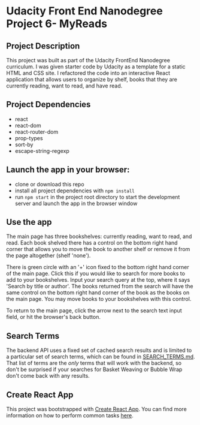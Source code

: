 # Udacity Front End Nanodegree Project 6- MyReads

## Project Description
This project was built as part of the Udacity FrontEnd Nanodegree curriculum. I was given starter code by Udacity as a template for a static HTML and CSS site. I refactored the code into an interactive React application that allows users to organize by shelf, books that they are currently reading, want to read, and have read. 

## Project Dependencies 
* react
* react-dom
* react-router-dom
* prop-types
* sort-by
* escape-string-regexp

## Launch the app in your browser:
* clone or download this repo
* install all project dependencies with `npm install`
* run `npm start` in the project root directory to start the development server and launch the   app in the browser window

## Use the app
The main page has three bookshelves: currently reading, want to read, and read. Each book shelved there has a control on the bottom right hand corner that allows you to move the book to another shelf or remove it from the page altogether (shelf 'none'). 

There is green circle with an '+' icon fixed to the bottom right hand corner of the main page. Click this if you would like to search for more books to add to your bookshelves. Input your search query at the top, where it says 'Search by title or author'. The books returned from the search will have the same control on the bottom right hand corner of the book as the books on the main page. You may move books to your bookshelves with this control. 

To return to the main page, click the arrow next to the search text input field, or hit the browser's back button. 


## Search Terms
The backend API uses a fixed set of cached search results and is limited to a particular set of search terms, which can be found in [SEARCH_TERMS.md](SEARCH_TERMS.md). That list of terms are the _only_ terms that will work with the backend, so don't be surprised if your searches for Basket Weaving or Bubble Wrap don't come back with any results.

## Create React App

This project was bootstrapped with [Create React App](https://github.com/facebookincubator/create-react-app). You can find more information on how to perform common tasks [here](https://github.com/facebookincubator/create-react-app/blob/master/packages/react-scripts/template/README.md).

